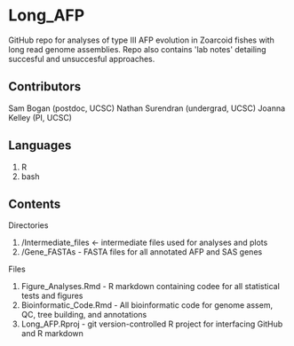 # Long_AFP
GitHub repo for analyses of type III AFP evolution in Zoarcoid fishes with long read genome assemblies. Repo also contains 'lab notes' detailing succesful and unsuccesful approaches.

## Contributors
Sam Bogan (postdoc, UCSC)
Nathan Surendran (undergrad, UCSC)
Joanna Kelley (PI, UCSC)

## Languages 
1. R
2. bash

## Contents
Directories
1. /Intermediate_files <- intermediate files used for analyses and plots
2. /Gene_FASTAs - FASTA files for all annotated AFP and SAS genes

Files
1. Figure_Analyses.Rmd - R markdown containing codee for all statistical tests and figures
2. Bioinformatic_Code.Rmd - All bioinformatic code for genome assem, QC, tree building, and annotations
3. Long_AFP.Rproj - git version-controlled R project for interfacing GitHub and R markdown
